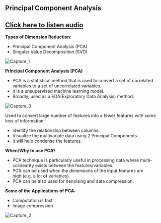## Principal Component Analysis 

## [Click here to listen audio](https://drive.google.com/file/d/1ra1fLWzNrkbdUpbiBzd6Kxo1KfT9RY5W/view?usp=sharing)

**Types of Dimension Reduction:**

- Principal Component Analysis (PCA)
- Singular Value Decomposition (SVD)


![Capture_1](https://user-images.githubusercontent.com/79050917/135715282-0ad058d1-cf08-466d-97d5-0a688c8f3a41.PNG)

**Principal Component Analysis (PCA)**
 
- PCA is a statistical method that is used to convert a set of correlated variables to a set of uncorrelated variables.
- It is a unsupervised machine learning model.
- Broadly, used as a EDA(Exploratory Data Analysis) method.

![Capture_3](https://user-images.githubusercontent.com/79050917/135715438-9e5155cc-0b35-4a73-a10d-d5de11ffe6b1.PNG)

Used to convert large number of features into a fewer features with some loss of information:

- Identify the relationship between columns.
- Visualize the multivariate data using 2 Principal Components.
- It will help condense the features.

**When/Why to use PCA?**

- PCA technique is particularly useful in processing data where multi-colinearity exists between the features/variables.
- PCA can be used when the dimensions of the input features are high (e.g. a lot of variables).
- PCA can be also used for denoising and data compression.

**Some of the Applications of PCA:**

- Computation is fast
- Image compression

![Capture_2](https://user-images.githubusercontent.com/79050917/135715450-0d42dec9-83fb-49a6-9bd9-45faa865fa50.PNG)
